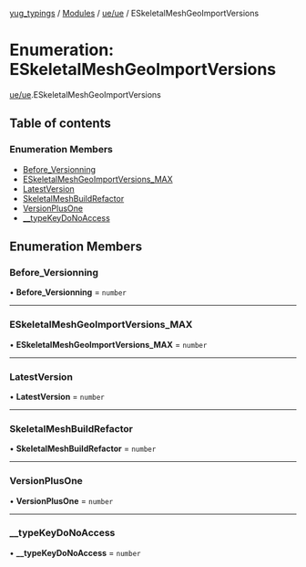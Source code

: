 [yug_typings](../README.md) / [Modules](../modules.md) / [ue/ue](../modules/ue_ue.md) / ESkeletalMeshGeoImportVersions

# Enumeration: ESkeletalMeshGeoImportVersions

[ue/ue](../modules/ue_ue.md).ESkeletalMeshGeoImportVersions

## Table of contents

### Enumeration Members

- [Before\_Versionning](ue_ue.ESkeletalMeshGeoImportVersions.md#before_versionning)
- [ESkeletalMeshGeoImportVersions\_MAX](ue_ue.ESkeletalMeshGeoImportVersions.md#eskeletalmeshgeoimportversions_max)
- [LatestVersion](ue_ue.ESkeletalMeshGeoImportVersions.md#latestversion)
- [SkeletalMeshBuildRefactor](ue_ue.ESkeletalMeshGeoImportVersions.md#skeletalmeshbuildrefactor)
- [VersionPlusOne](ue_ue.ESkeletalMeshGeoImportVersions.md#versionplusone)
- [\_\_typeKeyDoNoAccess](ue_ue.ESkeletalMeshGeoImportVersions.md#__typekeydonoaccess)

## Enumeration Members

### Before\_Versionning

• **Before\_Versionning** = `number`

___

### ESkeletalMeshGeoImportVersions\_MAX

• **ESkeletalMeshGeoImportVersions\_MAX** = `number`

___

### LatestVersion

• **LatestVersion** = `number`

___

### SkeletalMeshBuildRefactor

• **SkeletalMeshBuildRefactor** = `number`

___

### VersionPlusOne

• **VersionPlusOne** = `number`

___

### \_\_typeKeyDoNoAccess

• **\_\_typeKeyDoNoAccess** = `number`
